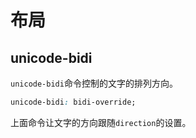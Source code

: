 # 布局

## unicode-bidi

`unicode-bidi`命令控制的文字的排列方向。

```css
unicode-bidi: bidi-override;
```

上面命令让文字的方向跟随`direction`的设置。
